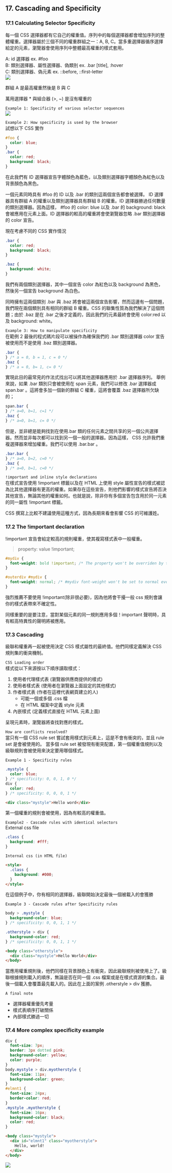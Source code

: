 ## 17. Cascading and Specificity

### 17.1 Calculating Selector Specificity

每一個 CSS 選擇器都有它自己的權重值。序列中的每個選擇器都會增加序列的整體權重。選擇器屬於三個不同的權重群組之一：A, B, C。當多重選擇器循序選擇給定的元素，瀏覽器會使用序列中整體最高權重的樣式套用。

A: id 選擇器 ex. #foo  
B: 類別選擇器、屬性選擇器、偽類別 ex. .bar [title], :hover  
C: 類別選擇器、偽元素 ex. ::before, ::first-letter  
![](images/2019-10-29-20-23-02.png)

群組 A 是最高權重然後是 B 與 C

萬用選擇器 \* 與組合器 (>, ~) 是沒有權重的

`Example 1: Specificity of various selector sequences`  
![](images/2019-10-29-20-24-21.png)

`Example 2: How specificity is used by the browser`  
試想以下 CSS 實作

```css
#foo {
  color: blue;
}
.bar {
  color: red;
  background: black;
}
```

在此我們有 ID 選擇器宣告字體顏色為藍色，以及類別選擇器字體顏色為紅色以及背景顏色為黑色。

一個元素同時具有 #foo 的 ID 以及 .bar 的類別這兩個宣告都會被選擇。 ID 選擇器具有群組 A 的權重以及類別選擇器具有群組 B 的權重。ID 選擇器勝過任何數量的類別選擇器。因為這樣， #foo 的 color: blue 以及 .bar 的 background: black 會被應用在元素上面。ID 選擇器的較高的權重將會使瀏覽器忽略 .bar 類別選擇器的 color 宣告。

現在考慮不同的 CSS 實作情況

```css
.bar {
  color: red;
  background: black;
}

.baz {
  background: white;
}
```

我們有兩個類別選擇器，其中一個宣告 color 為紅色以及 background 為黑色，然後另一個宣告 background 為白色。

同時擁有這兩個類別 .bar 與 .baz 將會被這兩個宣告影響，然而這邊有一個問題，我們現在兩個類別具有相同的群組 B 權重。CSS 的聯集性質為我們解決了這個問題；由於 .baz 是在 .bar 之後才定義的，因此我們的元素最終會使用 color:red 以及 background: white。

`Example 3: How to manipulate specificity`  
在範例 2 最後的程式碼片段可以被操作為確保我們的 .bar 類別選擇器 color 宣告被使用而不是使用 .baz 類別選擇器。

```css
.bar {
} /* a = 0, b = 1, c = 0 */
.baz {
} /* a = 0, b= 1, c= 0 */
```

實現此目的最常見的作法式找出可以將其他選擇器應用於 .bar 選擇器序列。
舉例來說，如果 .bar 類別只會被使用在 span 元素，我們可以修改 .bar 選擇器成 span.bar 。這將會多加一個新的群組 C 權重，這將會覆蓋 .baz 選擇器所欠缺的；

```css
span.bar {
} /* a=0, b=1, c=1 */
.baz {
} /* a=0, b=1, c= 0 */
```

但是，並非總是能夠找到在使用.bar 類的任何元素之間共享的另一個公共選擇器。然而並非每次都可以找到另一個一般的選擇器。因為這樣， CSS 允許我們重複選擇器來增加權重。我們可以使用 .bar.bar 。

```css
.bar.bar {
} /* a=0, b=2, c=0 */
.baz {
} /* a=0, b=1, c=0 */
```

`!important and inline style declarations`  
在樣式宣告使用 !important 標籤以及在 HTML 上使用 style 屬性宣告的樣式被認為比其他選擇器有更高的權重。如果存在這些宣告，則他們影響的樣式宣告將否決其他宣告，無論其他的權重如何。也就是說，除非你有多個宣告包含用於同一元素的同一屬性 !important 標籤。

CSS 撰寫上比較不建議使用這種方式，因為長期來看會影響 CSS 的可維護姓。

### 17.2 The !important declaration

!important 宣告會給定較高的規則權重，使其複寫樣式表中一般權重。

> property: value !important;

```css
#mydiv {
  font-weight: bold !important; /* The property won't be overriden by the rule below */
}

#outerdiv #mydiv {
  font-weight: normal; /* #mydiv font-weight won't be set to normal even if it has a higher specificity because of the !important declaration above */
}
```

強烈推薦不要使用 !important(除非很必要)，因為他將會干擾一般 css 規則會讓你的樣式表帶來不確定性。

同樣重要的是要注意，當對某個元素的同一規則應用多個！important 聲明時，具有較高特異性的聲明將被應用。

### 17.3 Cascading

級聯和權重再一起被使用決定 CSS 樣式屬性的最終值。他們同樣定義解決 CSS 規則集的衝突機制。

`CSS Loading order`  
樣式從以下來源按以下順序讀取樣式：

1. 使用者代理樣式表 (瀏覽器供應商提供的樣式)
2. 使用者樣式表 (使用者在瀏覽器上面設定的其他樣式)
3. 作者樣式表 (作者在這裡代表網頁建立的人)
   - 可能一個或多個 .css 檔
   - 在 HTML 檔案中定義 style 元素
4. 內嵌樣式 (定義樣式直接在 HTML 元素上面)

呈現元素時，瀏覽器將查找對應的樣式。

`How are conflicts resolved?`  
當只有一個 CSS rule set 嘗試套用樣式到元素上，這是不會有衝突的，並且 rule set 是會被使用的。
當多個 rule set 被發現有衝突配置，第一個權重值規則以及級聯規則會被使用來決定要用哪個樣式。

`Example 1 - Specificity rules`

```css
.mystyle {
  color: blue;
} /* specificity: 0, 0, 1, 0 */
div {
  color: red;
} /* specificity: 0, 0, 0, 1 */
```

```html
<div class="mystyle">Hello word</div>
```

第一個權重的規則會被使用，因為有較高的權重值。

`Example2 - Cascade rules with identical selectors`  
External css file

```css
.class {
  background: #fff;
}
```

`Internal css (in HTML file)`

```html
<style>
  .class {
    background: #000;
  }
</style>
```

在這個例子中，你有相同的選擇器，級聯開始決定最後一個被載入的會獲勝

`Example 3 - Cascade rules after Specificity rules`

```css
body > .mystyle {
  background-color: blue;
} /* specificity: 0, 0, 1, 1 */

.otherstyle > div {
  background-color: red;
} /* specificity: 0, 0, 1, 1 */
```

```html
<body class="otherstyle">
  <div class="mystyle">Hello World</div>
</body>
```

當應用權重規則後，他們同樣在背景顏色上有衝突，因此級聯規則被使用上了。級聯根據規則載入的順序，無論是否在同一個 .css 檔案或是在樣式資源的集合。最後一個載入會覆蓋最先載入的。因此在上面的案例 .otherstyle > div 獲勝。

`A final note`

- 選擇器權重優先考量
- 樣式表順序打破關係
- 內部樣式勝過一切

### 17.4 More complex specificity example

```css
div {
  font-size: 7px;
  border: 3px dotted pink;
  background-color: yellow;
  color: purple;
}
body.mystyle > div.myotherstyle {
  font-size: 11px;
  background-color: green;
}
#elmnt1 {
  font-size: 24px;
  border-color: red;
}
.mystyle .myotherstyle {
  font-size: 16px;
  background-color: black;
  color: red;
}
```

```html
<body class="mystyle">
  <div id="elmnt1" class="myotherstyle">
    Hello, world!
  </div>
</body>
```

![](images/2019-10-29-21-29-28.png)
